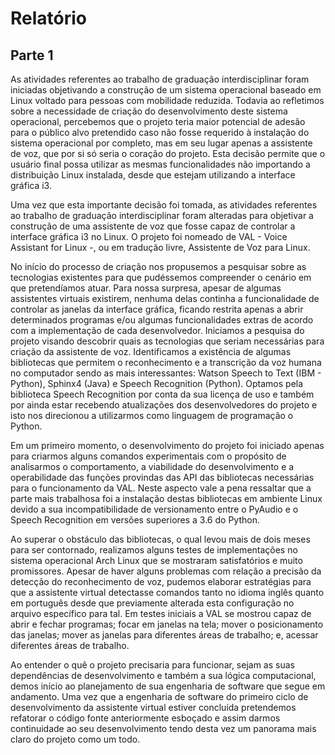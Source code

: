 # Relatório

## Parte 1

As atividades referentes ao trabalho de graduação interdisciplinar foram iniciadas objetivando a construção de um sistema operacional baseado em Linux voltado para pessoas com mobilidade reduzida. Todavia ao refletimos sobre a necessidade de criação do desenvolvimento deste sistema operacional, percebemos que o projeto teria maior potencial de adesão para o público alvo pretendido caso não fosse requerido à instalação do sistema operacional por completo, mas em seu lugar apenas a assistente de voz, que por si só seria o coração do projeto. Esta decisão permite que o usuário final possa utilizar as mesmas funcionalidades não importando a distribuição Linux instalada, desde que estejam utilizando a interface gráfica i3.

Uma vez que esta importante decisão foi tomada, as atividades referentes ao trabalho de graduação interdisciplinar foram alteradas para objetivar a construção de uma assistente de voz que fosse capaz de controlar a interface gráfica i3 no Linux. O projeto foi nomeado de VAL - Voice Assistant for Linux -, ou em tradução livre, Assistente de Voz para Linux.

No início do processo de criação nos propusemos a pesquisar sobre as tecnologias existentes para que pudéssemos compreender o cenário em que pretendíamos atuar. Para nossa surpresa, apesar de algumas assistentes virtuais existirem, nenhuma delas continha a funcionalidade de controlar as janelas da interface gráfica, ficando restrita apenas a abrir determinados programas e/ou algumas funcionalidades extras de acordo com a implementação de cada desenvolvedor.
Iniciamos a pesquisa do projeto visando descobrir quais as tecnologias que seriam necessárias para criação da assistente de voz. Identificamos a existência de algumas bibliotecas que permitem o reconhecimento e a transcrição da voz humana no computador sendo as mais interessantes: Watson Speech to Text (IBM - Python), Sphinx4 (Java) e Speech Recognition (Python). Optamos pela biblioteca Speech Recognition por conta da sua licença de uso e também por ainda estar recebendo atualizações dos desenvolvedores do projeto e isto nos direcionou a utilizarmos como linguagem de programação o Python.

Em um primeiro momento, o desenvolvimento do projeto foi iniciado apenas para criarmos alguns comandos experimentais com o propósito de analisarmos o comportamento, a viabilidade do desenvolvimento e a operabilidade das funções provindas das API das bibliotecas necessárias para o funcionamento da VAL. Neste aspecto vale a pena ressaltar que a parte mais trabalhosa foi a instalação destas bibliotecas em ambiente Linux devido a sua incompatibilidade de versionamento entre o PyAudio e o Speech Recognition em versões superiores a 3.6 do Python.

Ao superar o obstáculo das bibliotecas, o qual levou mais de dois meses para ser contornado, realizamos alguns testes de implementações no sistema operacional Arch Linux que se mostraram satisfatórios e muito promissores. Apesar de haver alguns problemas com relação a precisão da detecção do reconhecimento de voz, pudemos elaborar estratégias para que a assistente virtual detectasse comandos tanto no idioma inglês quanto em português desde que previamente alterada esta configuração no arquivo específico para tal. Em testes iniciais a VAL se mostrou capaz de abrir e fechar programas; focar em janelas na tela; mover o posicionamento das janelas; mover as janelas para diferentes áreas de trabalho; e, acessar diferentes áreas de trabalho.

Ao entender o quê o projeto precisaria para funcionar, sejam as suas dependências de desenvolvimento e também a sua lógica computacional, demos início ao planejamento de sua engenharia de software que segue em andamento. Uma vez que a engenharia de software do primeiro ciclo de desenvolvimento da assistente virtual estiver concluída pretendemos refatorar o código fonte anteriormente esboçado e assim darmos continuidade ao seu desenvolvimento tendo desta vez um panorama mais claro do projeto como um todo.